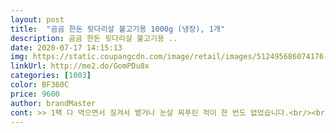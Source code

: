 ```yaml
---
layout: post 
title:  "곰곰 한돈 뒷다리살 불고기용 1000g (냉장), 1개" 
description: 곰곰 한돈 뒷다리살 불고기용 ..
date: 2020-07-17 14:15:13 
img: https://static.coupangcdn.com/image/retail/images/512495686074176-d2964626-0a46-4190-af94-17064a4a3eb8.jpg 
linkUrl: http://me2.do/GomPDu8x 
categories: [1003] 
color: BF360C 
price: 9600 
author: brandMaster 
cont: >> 1팩 다 먹으면서 질겨서 뱉거나 눈살 찌푸린 적이 한 번도 없었습니다.<br/><br/>>> 고기 중간에 뭉쳐있는 비계는 아예 잘라내고 먹었습니다.<br/> 그 밖의 살코기와 비계의 비율은 좋은 편입니다.<br/><br/>>> 꼼꼼히 살펴봤는데 패키지 맨 위와 아래 고기 모두 뭉개지는 것 없이 색과 신선도가 좋았습니다.<br/><br/>>> 뒷다리살 부위 특유의 결이 살아있습니다.<br/><br/>>> 특히 누린내가 없어 고기 자체를 충분히 즐길 수 있습니다.<br/><br/><br/> - 1kg 1팩의 양이 꽤 많아서, 식성 좋은 4인이 2.<br/>5끼 정도 배부르게 먹었습니다.<br/><br/><br/> - ‘요리용 술 + 마늘/파/양파’로 냄새가 쉽게 잡힙니다.<br/><br/><br/> - ‘입에서 고기의 풍미가 폭발한다!’는 아니지만, 맛있습니다.<br/><br/><br/> - 고기가 얇아서, 익는 속도가 빠릅니다.<br/><br/><br/> - 고깃결이 일정해서 자르기 쉽습니다.<br/><br/><br/> - 고깃덩어리가 딱 돼지 뒷다리살같이 생겼습니다.<br/><br/><br/> - 공기가 빵빵하게 들어 있는 포장 패키지가 깔끔합니다.<br/><br/><br/> - 데치듯 삶아서 기름기를 덜어낸 고기를 라면 끓일 때 같이 넣으니 좋습니다.<br/><br/><br/> - 두께가 얇아서 식감을 분명히 즐겼음에도, ‘후루룩’ 먹은 느낌이 듭니다.<br/> 먹은 뒤 부담이 없어요.<br/><br/><br/> - 비닐 패키지가 잘 뜯어집니다.<br/> 손쉽게 깔끔하게 벗겨냈네요.<br/><br/> 
---
```

 